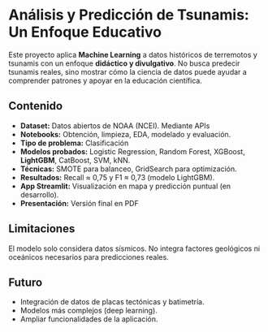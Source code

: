 # Análisis y Predicción de Tsunamis: Un Enfoque Educativo

Este proyecto aplica **Machine Learning** a datos históricos de terremotos y tsunamis con un enfoque **didáctico y divulgativo**. No busca predecir tsunamis reales, sino mostrar cómo la ciencia de datos puede ayudar a comprender patrones y apoyar en la educación científica.

## Contenido
- **Dataset:** Datos abiertos de NOAA (NCEI). Mediante APIs 
- **Notebooks:** Obtención, limpieza, EDA, modelado y evaluación.  
- **Tipo de problema:** Clasificación
- **Modelos probados:** Logistic Regression, Random Forest, XGBoost, **LightGBM**, CatBoost, SVM, kNN.  
- **Técnicas:** SMOTE para balanceo, GridSearch para optimización.  
- **Resultados:** Recall ≈ 0,75 y F1 ≈ 0,73 (modelo LightGBM).  
- **App Streamlit:** Visualización en mapa y predicción puntual (en desarrollo).  
- **Presentación:** Versión final en PDF 

## Limitaciones
El modelo solo considera datos sísmicos. No integra factores geológicos ni oceánicos necesarios para predicciones reales.

## Futuro
- Integración de datos de placas tectónicas y batimetría.  
- Modelos más complejos (deep learning).  
- Ampliar funcionalidades de la aplicación.  
